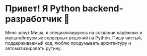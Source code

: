 # Привет! Я Python backend-разработчик 👋

Меня зовут Миша, я специализируюсь на создании надёжных и масштабируемых серверных решений на Python. Пишу чистый, поддерживаемый код, люблю продумывать архитектуру и автоматизировать рутину..